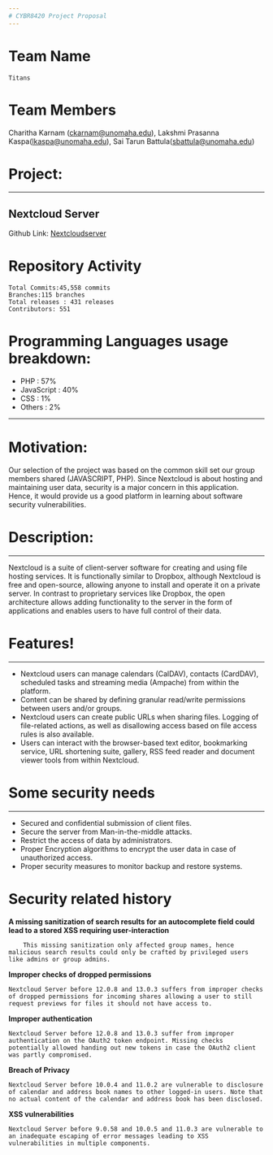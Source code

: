 ```yaml
---
# CYBR8420 Project Proposal
---
```

# Team Name 
```
Titans
```
# Team Members 

Charitha Karnam (ckarnam@unomaha.edu), Lakshmi Prasanna Kaspa(lkaspa@unomaha.edu), Sai Tarun Battula(sbattula@unomaha.edu)

# Project: 
---
Nextcloud Server 
---

Github Link: [Nextcloudserver](https://github.com/nextcloud/server)

# Repository Activity
```
Total Commits:45,558 commits
Branches:115 branches
Total releases : 431 releases
Contributors: 551
```

# Programming Languages usage breakdown:

  - PHP : 57%
  - JavaScript : 40%
  - CSS : 1%
  - Others : 2%
---
# Motivation:

Our selection of the project was based on the common skill set our group members shared (JAVASCRIPT, PHP). Since Nextcloud is about hosting and maintaining user data, security is a major concern in this application. Hence, it would provide us a good platform in learning about software security vulnerabilities.

# Description:
---
Nextcloud is a suite of client-server software for creating and using file hosting services. It is functionally similar to Dropbox, although Nextcloud is free and open-source, allowing anyone to install and operate it on a private server.
In contrast to proprietary services like Dropbox, the open architecture allows adding functionality to the server in the form of applications and enables users to have full control of their data.
  
# Features!
---

  - Nextcloud users can manage calendars (CalDAV), contacts (CardDAV), scheduled tasks and streaming media (Ampache) from within the platform.
  - Content can be shared by defining granular read/write permissions between users and/or groups.
  - Nextcloud users can create public URLs when sharing files. Logging of file-related actions, as well as disallowing access based on file access rules is also available.
  - Users can interact with the browser-based text editor, bookmarking service, URL shortening suite, gallery, RSS feed reader and document viewer tools from within Nextcloud.

# Some security needs
---
  - Secured and confidential submission of client files.
  - Secure the server from Man-in-the-middle attacks.
  - Restrict the access of data by administrators.
  - Proper Encryption algorithms to encrypt the user data in case of unauthorized access.
  - Proper security measures to monitor backup and restore systems.

# Security related history

 **A missing sanitization of search results for an autocomplete field could lead to a stored XSS requiring user-interaction**
        
        This missing sanitization only affected group names, hence malicious search results could only be crafted by privileged users like admins or group admins.


**Improper checks of dropped permissions**

    Nextcloud Server before 12.0.8 and 13.0.3 suffers from improper checks of dropped permissions for incoming shares allowing a user to still request previews for files it should not have access to.

**Improper authentication**

    Nextcloud Server before 12.0.8 and 13.0.3 suffer from improper authentication on the OAuth2 token endpoint. Missing checks potentially allowed handing out new tokens in case the OAuth2 client was partly compromised.

**Breach of Privacy**
    
    
    Nextcloud Server before 10.0.4 and 11.0.2 are vulnerable to disclosure of calendar and address book names to other logged-in users. Note that no actual content of the calendar and address book has been disclosed.
    
**XSS vulnerabilities**
    
    
    Nextcloud Server before 9.0.58 and 10.0.5 and 11.0.3 are vulnerable to an inadequate escaping of error messages leading to XSS vulnerabilities in multiple components.


